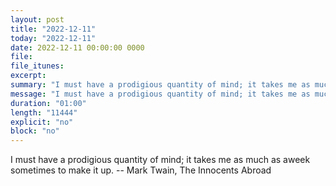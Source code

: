 ```yaml
---
layout: post
title: "2022-12-11"
today: "2022-12-11"
date: 2022-12-11 00:00:00 0000
file:
file_itunes:
excerpt:
summary: "I must have a prodigious quantity of mind; it takes me as much as aweek sometimes to make it up. -- Mark Twain, The Innocents Abroad "
message: "I must have a prodigious quantity of mind; it takes me as much as aweek sometimes to make it up. -- Mark Twain, The Innocents Abroad "
duration: "01:00"
length: "11444"
explicit: "no"
block: "no"
---
```

I must have a prodigious quantity of mind; it takes me as much as aweek sometimes to make it up. -- Mark Twain, The Innocents Abroad 

